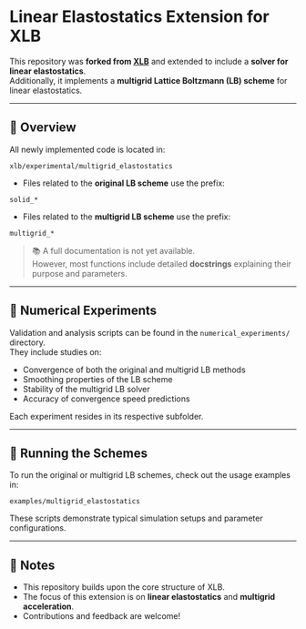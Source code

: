 # Linear Elastostatics Extension for XLB

This repository was **forked from [XLB](https://github.com/XLB)** and extended to include a **solver for linear elastostatics**.  
Additionally, it implements a **multigrid Lattice Boltzmann (LB) scheme** for linear elastostatics.

---

## 🧩 Overview

All newly implemented code is located in:

`xlb/experimental/multigrid_elastostatics`


- Files related to the **original LB scheme** use the prefix:  

`solid_*`

- Files related to the **multigrid LB scheme** use the prefix:  

`multigrid_*`


> 📚 A full documentation is not yet available.  
> However, most functions include detailed **docstrings** explaining their purpose and parameters.

---

## 🧪 Numerical Experiments

Validation and analysis scripts can be found in the `numerical_experiments/` directory.  
They include studies on:

- Convergence of both the original and multigrid LB methods  
- Smoothing properties of the LB scheme  
- Stability of the multigrid LB solver  
- Accuracy of convergence speed predictions

Each experiment resides in its respective subfolder.

---

## 🚀 Running the Schemes

To run the original or multigrid LB schemes, check out the usage examples in:

`examples/multigrid_elastostatics`


These scripts demonstrate typical simulation setups and parameter configurations.

---

## 📄 Notes

- This repository builds upon the core structure of XLB.  
- The focus of this extension is on **linear elastostatics** and **multigrid acceleration**.  
- Contributions and feedback are welcome!